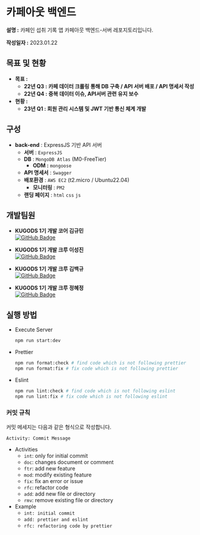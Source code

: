 # 카페아웃 백엔드
**설명 :** 카페인 섭취 기록 앱 카페아웃 백엔드-서버 레포지토리입니다.


**작성일자 :** 2023.01.22



## 목표 및 현황

- **목표 :**
  - **22년 Q3 : 카페 데이터 크롤링 통해 DB 구축 / API 서버 배포 / API 명세서 작성**
  - **22년 Q4 : 중복 데이터 이슈, API서버 관련 유지 보수**
- **현황 :**
  - **23년 Q1 : 회원 관리 시스템 및 JWT 기반 통신 체계 개발**

## 구성

- **back-end** : ExpressJS 기반 API 서버
  - **서버** : `ExpressJS`
  - **DB** : `MongoDB Atlas` (M0-FreeTier)
    - **ODM :** `mongoose`
  - **API 명세서** : `Swagger`
  - **배포환경** : `AWS EC2` (t2.micro / Ubuntu22.04)
    - **모니터링** : `PM2`
  - **랜딩 페이지** : `html` `css` `js`

## 개발팀원

- **KUGODS 1기 개발 코어 김규민**  
  [![GitHub Badge](https://img.shields.io/badge/GitHub-181717?&logo=GitHub&logoColor=white&style=for-the-badge&link=https://github.com/KY00KIM)](https://github.com/KY00KIM)
- **KUGODS 1기 개발 크루 이성진**  
  [![GitHub Badge](https://img.shields.io/badge/GitHub-181717?&logo=GitHub&logoColor=white&style=for-the-badge&link=https://github.com/mobius29)](https://github.com/mobius29)
- **KUGODS 1기 개발 크루 김백규**  
  [![GitHub Badge](https://img.shields.io/badge/GitHub-181717?&logo=GitHub&logoColor=white&style=for-the-badge&link=https://github.com/centneuf0109)](https://github.com/centneuf0109)

- **KUGODS 1기 개발 크루 정혜정**  
  [![GitHub Badge](https://img.shields.io/badge/GitHub-181717?&logo=GitHub&logoColor=white&style=for-the-badge&link=https://github.com/Hyejeong33h)](https://github.com/Hyejeong33h)

## 실행 방법

- Execute Server
  ```bash
  npm run start:dev
  ```
- Prettier
  ```bash
  npm run format:check # find code which is not following prettier
  npm run format:fix # fix code which is not following prettier
  ```
- Eslint
  ```bash
  npm run lint:check # find code which is not following eslint
  npm run lint:fix # fix code which is not following eslint
  ```

### 커밋 규칙
커밋 메세지는 다음과 같은 형식으로 작성합니다.
```
Activity: Commit Message
```

- Activities
  - `int`: only for initial commit
  - `doc`: changes document or comment
  - `ftr`: add new feature
  - `mod`: modify existing feature
  - `fix`: fix an error or issue
  - `rfc`: refactor code
  - `add`: add new file or directory
  - `rmv`: remove existing file or directory
- Example
  - `int: initial commit`
  - `add: prettier and eslint`
  - `rfc: refactoring code by prettier`
